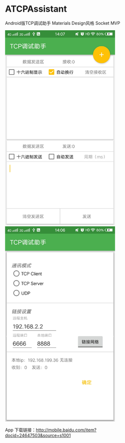# ATCPAssistant
Android版TCP调试助手
Materials Design风格
Socket
MVP

<img src="/images/screen1.jpg" width="360" height="640">

<img src="/images/screen2.jpg" width="360" height="640">

App 下载链接：http://mobile.baidu.com/item?docid=24647503&source=s1001
